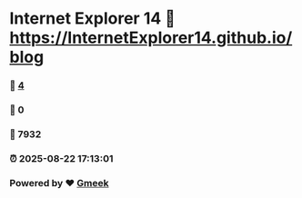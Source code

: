 # Internet Explorer 14 :link: https://InternetExplorer14.github.io/blog 
### :page_facing_up: [4](https://InternetExplorer14.github.io/blog/tag.html) 
### :speech_balloon: 0 
### :hibiscus: 7932 
### :alarm_clock: 2025-08-22 17:13:01 
### Powered by :heart: [Gmeek](https://github.com/Meekdai/Gmeek)
